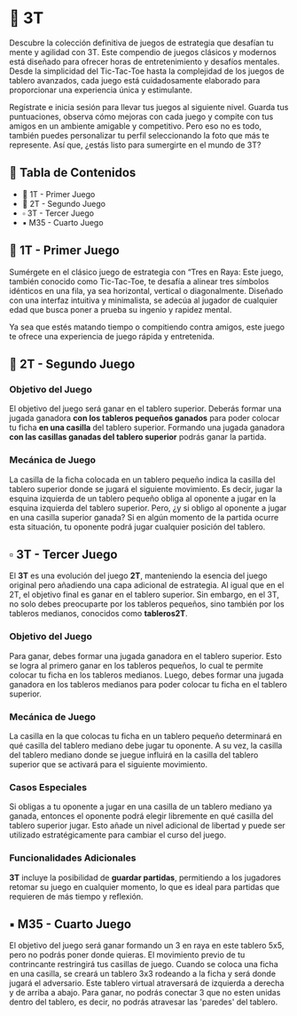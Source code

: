 # 🌟 3T

Descubre la colección definitiva de juegos de estrategia que desafían tu mente y agilidad con 3T. Este compendio de juegos clásicos y modernos está diseñado para ofrecer horas de entretenimiento y desafíos mentales. Desde la simplicidad del Tic-Tac-Toe hasta la complejidad de los juegos de tablero avanzados, cada juego está cuidadosamente elaborado para proporcionar una experiencia única y estimulante.

Regístrate e inicia sesión para llevar tus juegos al siguiente nivel. Guarda tus puntuaciones, observa cómo mejoras con cada juego y compite con tus amigos en un ambiente amigable y competitivo. Pero eso no es todo, también puedes personalizar tu perfil seleccionando la foto que más te represente. Así que, ¿estás listo para sumergirte en el mundo de 3T?

## 📑 Tabla de Contenidos

- 🔹 1T - Primer Juego 
- 🔸 2T - Segundo Juego
- ▫️ 3T - Tercer Juego 
- ▪️ M35 - Cuarto Juego

## 🔹 1T - Primer Juego

Sumérgete en el clásico juego de estrategia con “Tres en Raya: Este juego, también conocido como Tic-Tac-Toe, te desafía a alinear tres símbolos idénticos en una fila, ya sea horizontal, vertical o diagonalmente. Diseñado con una interfaz intuitiva y minimalista, se adecúa al jugador de cualquier edad que busca poner a prueba su ingenio y rapidez mental.

Ya sea que estés matando tiempo o compitiendo contra amigos, este juego te ofrece una experiencia de juego rápida y entretenida.

## 🔸 2T - Segundo Juego 

### Objetivo del Juego
El objetivo del juego será ganar en el tablero superior. Deberás formar una jugada ganadora **con los tableros pequeños ganados** para poder colocar tu ficha **en una casilla** del tablero superior. Formando una jugada ganadora **con las casillas ganadas del tablero superior** podrás ganar la partida.

### Mecánica de Juego
La casilla de la ficha colocada en un tablero pequeño indica la casilla del tablero superior donde se jugará el siguiente movimiento. Es decir, jugar la esquina izquierda de un tablero pequeño obliga al oponente a jugar en la esquina izquierda del tablero superior. Pero, ¿y si obligo al oponente a jugar en una casilla superior ganada? Si en algún momento de la partida ocurre esta situación, tu oponente podrá jugar cualquier posición del tablero.

## ▫️ 3T - Tercer Juego 

El **3T** es una evolución del juego **2T**, manteniendo la esencia del juego original pero añadiendo una capa adicional de estrategia. Al igual que en el 2T, el objetivo final es ganar en el tablero superior. Sin embargo, en el 3T, no solo debes preocuparte por los tableros pequeños, sino también por los tableros medianos, conocidos como **tableros2T**.

### Objetivo del Juego
Para ganar, debes formar una jugada ganadora en el tablero superior. Esto se logra al primero ganar en los tableros pequeños, lo cual te permite colocar tu ficha en los tableros medianos. Luego, debes formar una jugada ganadora en los tableros medianos para poder colocar tu ficha en el tablero superior.

### Mecánica de Juego
La casilla en la que colocas tu ficha en un tablero pequeño determinará en qué casilla del tablero mediano debe jugar tu oponente. A su vez, la casilla del tablero mediano donde se juegue influirá en la casilla del tablero superior que se activará para el siguiente movimiento.

### Casos Especiales
Si obligas a tu oponente a jugar en una casilla de un tablero mediano ya ganada, entonces el oponente podrá elegir libremente en qué casilla del tablero superior jugar. Esto añade un nivel adicional de libertad y puede ser utilizado estratégicamente para cambiar el curso del juego.

### Funcionalidades Adicionales
**3T** incluye la posibilidad de **guardar partidas**, permitiendo a los jugadores retomar su juego en cualquier momento, lo que es ideal para partidas que requieren de más tiempo y reflexión.


## ▪️ M35 - Cuarto Juego 

El objetivo del juego será ganar formando un 3 en raya en este tablero 5x5, pero no podrás poner donde quieras. El movimiento previo de tu contrincante restringirá tus casillas de juego.
Cuando se coloca una ficha en una casilla, se creará un tablero 3x3 rodeando a la ficha y será donde jugará el adversario.
Este tablero virtual atraversará de izquierda a derecha y de arriba a abajo.
Para ganar, no podrás conectar 3 que no esten unidas dentro del tablero, es decir, no podrás atravesar las 'paredes' del tablero.
